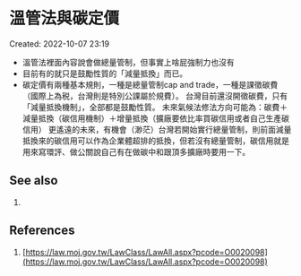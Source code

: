 # 溫管法與碳定價
Created: 2022-10-07 23:19

- 溫管法裡面內容說會做總量管制，但事實上啥屁強制力也沒有
- 目前有的就只是鼓勵性質的「減量抵換」而已。
- 碳定價有兩種基本規則，一種是總量管制cap and trade，一種是課徵碳費（國際上為税，台灣則是特別公課屬於規費）。 台灣目前還沒開徵碳費，只有「減量抵換機制」，全部都是鼓勵性質。 未來氣候法修法方向可能為：碳費＋減量抵換（碳信用機制）＋增量抵換（擴廠要依比率買碳信用或者自己生產碳信用） 更遙遠的未來，有機會（渺茫）台灣若開始實行總量管制，則前面減量抵換來的碳信用可以作為企業體超排的抵換，但若沒有總量管制，碳信用就是用來寫環評、做公關說自己有在做碳中和跟頂多擴廠時要用一下。

## See also
1. 

## References
1. [https://law.moj.gov.tw/LawClass/LawAll.aspx?pcode=O0020098](https://law.moj.gov.tw/LawClass/LawAll.aspx?pcode=O0020098)